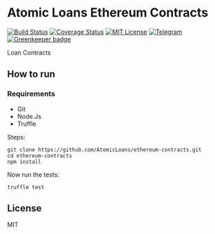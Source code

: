 # Atomic Loans Ethereum Contracts

[![Build Status](https://travis-ci.org/AtomicLoans/atomicloans-oracle-contracts.svg?branch=master)](https://travis-ci.org/AtomicLoans/atomicloans-oracle-contracts)
[![Coverage Status](https://coveralls.io/repos/github/AtomicLoans/atomicloans-oracle-contracts/badge.svg?branch=fix-coveralls)](https://coveralls.io/github/AtomicLoans/atomicloans-oracle-contracts?branch=fix-coveralls)
[![MIT License](https://img.shields.io/badge/license-MIT-brightgreen.svg)](./LICENSE.md)
[![Telegram](https://img.shields.io/badge/chat-on%20telegram-blue.svg)](https://t.me/Atomic_Loans)
[![Greenkeeper badge](https://badges.greenkeeper.io/AtomicLoans/atomicloans-oracle-contracts.svg)](https://greenkeeper.io/)

Loan Contracts

## How to run

### Requirements

- Git
- Node.Js
- Truffle

Steps:

```
git clone https://github.com/AtomicLoans/ethereum-contracts.git
cd ethereum-contracts
npm install
```

Now run the tests:

`truffle test`

## License

MIT